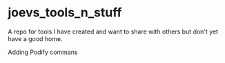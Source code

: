 joevs_tools_n_stuff
===================

A repo for tools I have created and want to share with others but don't yet have a good home.

Adding Podify commans
